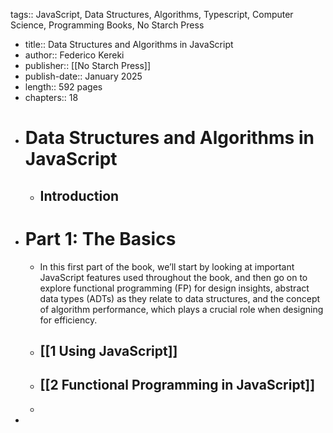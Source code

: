tags:: JavaScript, Data Structures, Algorithms, Typescript, Computer Science, Programming Books, No Starch Press

- title:: Data Structures and Algorithms in JavaScript
- author:: Federico Kereki
- publisher:: [[No Starch Press]]
- publish-date:: January 2025
- length:: 592 pages
- chapters:: 18
- # Data Structures and Algorithms in JavaScript
	- ## Introduction
- # Part 1: The Basics
	- In this first part of the book, we’ll start by looking at important 
	  JavaScript features used throughout the book, and then go on to explore 
	  functional programming (FP) for design insights, abstract data types 
	  (ADTs) as they relate to data structures, and the concept of algorithm 
	  performance, which plays a crucial role when designing for efficiency.
	- ## [[1 Using JavaScript]]
	- ## [[2 Functional Programming in JavaScript]]
	-
-